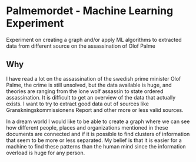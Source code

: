 # Palmemordet - Machine Learning Experiment
Experiment on creating a graph and/or apply ML algorithms to extracted data from different source on the assassination of Olof Palme

## Why
I have read a lot on the assassination of the swedish prime minister Olof Palme, the crime is still unsolved, but the data available is huge, and theories are ranging from the lone wolf assassin to state ordered assassination. It is difficult to get an overview of the data that actually exists. I want to try to extract good data out of sources like Granskningskommissionens Report and other more or less valid sources. 

In a dream world I would like to be able to create a graph where we can see how different people, places and organizations mentioned in these documents are connected and if it is possible to find clusters of information that seem to be more or less separated. My belief is that it is easier for a machine to find these patterns than the human mind since the information overload is huge for any person.
